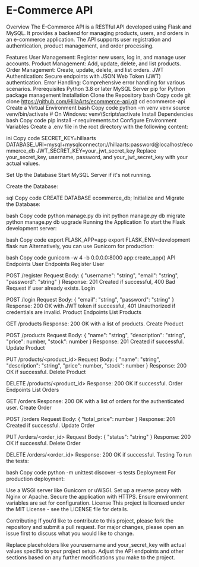 # E-Commerce API

Overview
The E-Commerce API is a RESTful API developed using Flask and MySQL. It provides a backend for managing products, users, and orders in an e-commerce application. The API supports user registration and authentication, product management, and order processing.

Features
User Management: Register new users, log in, and manage user accounts.
Product Management: Add, update, delete, and list products.
Order Management: Create, update, delete, and list orders.
JWT Authentication: Secure endpoints with JSON Web Token (JWT) authentication.
Error Handling: Comprehensive error handling for various scenarios.
Prerequisites
Python 3.8 or later
MySQL Server
pip for Python package management
Installation
Clone the Repository
bash
Copy code
git clone <https://github.com/HillaArts/ecommerce-api.git>
cd ecommerce-api
Create a Virtual Environment
bash
Copy code
python -m venv venv
source venv/bin/activate  # On Windows: venv\Scripts\activate
Install Dependencies
bash
Copy code
pip install -r requirements.txt
Configure Environment Variables
Create a .env file in the root directory with the following content:

ini
Copy code
SECRET_KEY=hillaarts
DATABASE_URI=mysql+mysqlconnector://hillaarts:password@localhost/ecommerce_db
JWT_SECRET_KEY=your_jwt_secret_key
Replace your_secret_key, username, password, and your_jwt_secret_key with your actual values.

Set Up the Database
Start MySQL Server if it's not running.

Create the Database:

sql
Copy code
CREATE DATABASE ecommerce_db;
Initialize and Migrate the Database:

bash
Copy code
python manage.py db init
python manage.py db migrate
python manage.py db upgrade
Running the Application
To start the Flask development server:

bash
Copy code
export FLASK_APP=app
export FLASK_ENV=development
flask run
Alternatively, you can use Gunicorn for production:

bash
Copy code
gunicorn -w 4 -b 0.0.0.0:8000 app:create_app()
API Endpoints
User Endpoints
Register User

POST /register
Request Body: { "username": "string", "email": "string", "password": "string" }
Response: 201 Created if successful, 400 Bad Request if user already exists.
Login

POST /login
Request Body: { "email": "string", "password": "string" }
Response: 200 OK with JWT token if successful, 401 Unauthorized if credentials are invalid.
Product Endpoints
List Products

GET /products
Response: 200 OK with a list of products.
Create Product

POST /products
Request Body: { "name": "string", "description": "string", "price": number, "stock": number }
Response: 201 Created if successful.
Update Product

PUT /products/<product_id>
Request Body: { "name": "string", "description": "string", "price": number, "stock": number }
Response: 200 OK if successful.
Delete Product

DELETE /products/<product_id>
Response: 200 OK if successful.
Order Endpoints
List Orders

GET /orders
Response: 200 OK with a list of orders for the authenticated user.
Create Order

POST /orders
Request Body: { "total_price": number }
Response: 201 Created if successful.
Update Order

PUT /orders/<order_id>
Request Body: { "status": "string" }
Response: 200 OK if successful.
Delete Order

DELETE /orders/<order_id>
Response: 200 OK if successful.
Testing
To run the tests:

bash
Copy code
python -m unittest discover -s tests
Deployment
For production deployment:

Use a WSGI server like Gunicorn or uWSGI.
Set up a reverse proxy with Nginx or Apache.
Secure the application with HTTPS.
Ensure environment variables are set for configuration.
License
This project is licensed under the MIT License - see the LICENSE file for details.

Contributing
If you’d like to contribute to this project, please fork the repository and submit a pull request. For major changes, please open an issue first to discuss what you would like to change.

Replace placeholders like yourusername and your_secret_key with actual values specific to your project setup. Adjust the API endpoints and other sections based on any further modifications you make to the project.

